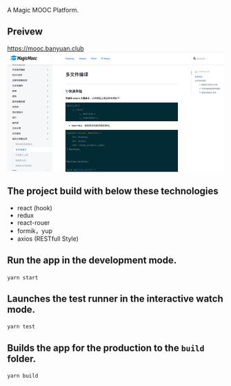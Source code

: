 A Magic MOOC Platform.

## Preivew

https://mooc.banyuan.club
![](docs/magicmooc.png)

## The project build with below these technologies

* react (hook)
* redux
* react-rouer
* formik，yup
* axios (RESTfull Style)

## Run the app in the development mode.

`yarn start`

## Launches the test runner in the interactive watch mode.

`yarn test`

## Builds the app for the production to the `build` folder.
`yarn build`
